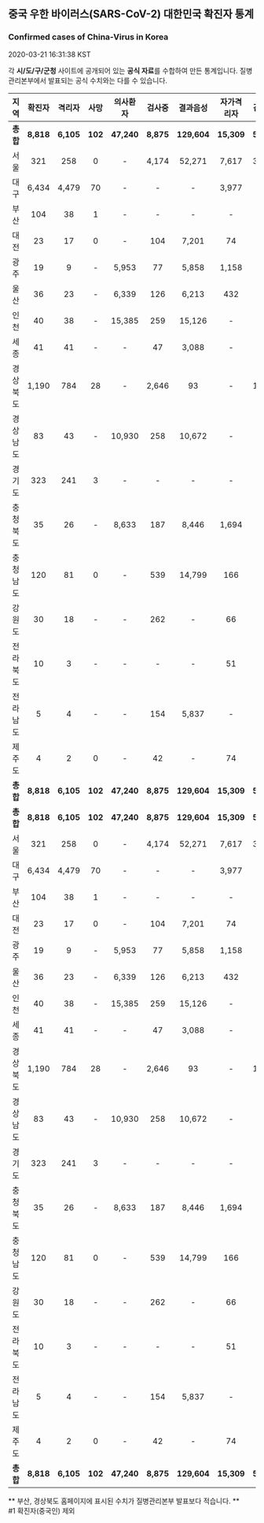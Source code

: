 
## 중국 우한 바이러스(SARS-CoV-2) 대한민국 확진자 통계
### Confirmed cases of China-Virus in Korea
2020-03-21 16:31:38 KST

각 **시/도/구/군청** 사이트에 공개되어 있는 **공식 자료**를 수합하여 만든 통계입니다.
질병관리본부에서 발표되는 공식 수치와는 다를 수 있습니다.


|  지역  | 확진자 |  격리자  |  사망  |  의사환자  |  검사중  |  결과음성  |  자가격리자  |  감시중  |  감시해제  |  퇴원  |
|:------:|:------:|:--------:|:--------:|:----------:|:--------:|:----------------:|:------------:|:--------:|:----------:|:--:|
|**총합**|**8,818**|**6,105**|**102**|**47,240**|**8,875**|**129,604**|**15,309**|**5,018**|**16,693**|**2,611**|**56,445**|
|서울|321|258|0|-|4,174|52,271|7,617|3,077|4,539|63|56,445|
|대구|6,434|4,479|70|-|-|-|3,977|-|-|1,885|-|
|부산|104|38|1|-|-|-|-|-|-|65|-|
|대전|23|17|0|-|104|7,201|74|74|436|6|-|
|광주|19|9|-|5,953|77|5,858|1,158|69|1,089|10|-|
|울산|36|23|-|6,339|126|6,213|432|44|388|13|-|
|인천|40|38|-|15,385|259|15,126|-|-|-|2|-|
|세종|41|41|-|-|47|3,088|-|-|-|-|-|
|경상북도|1,190|784|28|-|2,646|93|-|1,614|8,460|378|-|
|경상남도|83|43|-|10,930|258|10,672|-|-|-|40|-|
|경기도|323|241|3|-|-|-|-|-|-|79|-|
|충청북도|35|26|-|8,633|187|8,446|1,694|123|1,571|9|-|
|충청남도|120|81|0|-|539|14,799|166|-|-|39|-|
|강원도|30|18|-|-|262|-|66|-|-|12|-|
|전라북도|10|3|-|-|-|-|51|-|-|7|-|
|전라남도|5|4|-|-|154|5,837|-|17|210|1|-|
|제주도|4|2|0|-|42|-|74|-|-|2|-|
|**총합**|**8,818**|**6,105**|**102**|**47,240**|**8,875**|**129,604**|**15,309**|**5,018**|**16,693**|**2,611**|**56,445**|
|**총합**|**8,818**|**6,105**|**102**|**47,240**|**8,875**|**129,604**|**15,309**|**5,018**|**16,693**|**2,611**|**56,445**|
|서울|321|258|0|-|4,174|52,271|7,617|3,077|4,539|63|56,445|
|대구|6,434|4,479|70|-|-|-|3,977|-|-|1,885|-|
|부산|104|38|1|-|-|-|-|-|-|65|-|
|대전|23|17|0|-|104|7,201|74|74|436|6|-|
|광주|19|9|-|5,953|77|5,858|1,158|69|1,089|10|-|
|울산|36|23|-|6,339|126|6,213|432|44|388|13|-|
|인천|40|38|-|15,385|259|15,126|-|-|-|2|-|
|세종|41|41|-|-|47|3,088|-|-|-|-|-|
|경상북도|1,190|784|28|-|2,646|93|-|1,614|8,460|378|-|
|경상남도|83|43|-|10,930|258|10,672|-|-|-|40|-|
|경기도|323|241|3|-|-|-|-|-|-|79|-|
|충청북도|35|26|-|8,633|187|8,446|1,694|123|1,571|9|-|
|충청남도|120|81|0|-|539|14,799|166|-|-|39|-|
|강원도|30|18|-|-|262|-|66|-|-|12|-|
|전라북도|10|3|-|-|-|-|51|-|-|7|-|
|전라남도|5|4|-|-|154|5,837|-|17|210|1|-|
|제주도|4|2|0|-|42|-|74|-|-|2|-|
|**총합**|**8,818**|**6,105**|**102**|**47,240**|**8,875**|**129,604**|**15,309**|**5,018**|**16,693**|**2,611**|**56,445**|


** 부산, 경상북도 홈페이지에 표시된 수치가 질병관리본부 발표보다 적습니다. **<br>
#1 확진자(중국인) 제외
